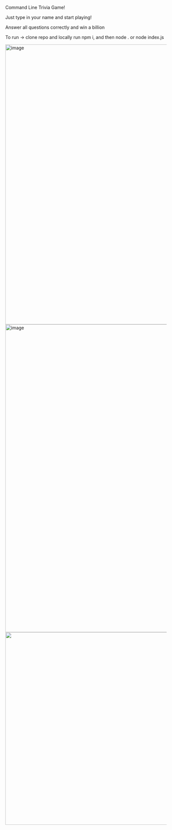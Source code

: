 Command Line Trivia Game!

Just type in your name and start playing!

Answer all questions correctly and win a billion

To run -> clone repo and locally run npm i, and then node . or node index.js


<img width="872" alt="image" src="https://user-images.githubusercontent.com/85205823/201185341-17d5a68c-e626-4b48-8137-b0f8aa72272e.png">

<img width="959" alt="image" src="https://user-images.githubusercontent.com/85205823/201185399-7fb24b85-78b7-495a-9ba1-f650bfcff224.png">

<img src="https://user-images.githubusercontent.com/85205823/201187751-886f39f1-13c9-4d8b-8577-20d844eaf227.gif" width="600">
